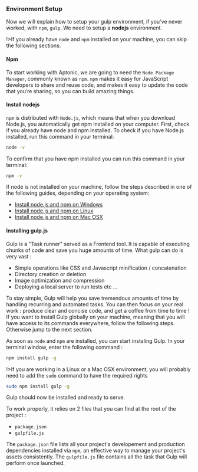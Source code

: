 ### Environment Setup 

Now we will explain how to setup your gulp environment, if you've never worked, with `npm`, `gulp`. We need to setup a **nodejs** environment. 



!>If you already have `node` and `npm` installed on your machine, you can skip the following sections.

#### Npm

To start working with Aptonic, we are going to need the `Node Package Manager`, commonly known as `npm`. `npm` makes it easy for JavaScript developers to share and reuse code, and makes it easy to update the code that you’re sharing, so you can build amazing things.


#### Install nodejs

`npm` is distributed with `Node.js`, which means that when you download Node.js, you automatically get npm installed on your computer. First, check if you already have node and npm installed. To check if you have Node.js installed, run this command in your terminal:



```bash
node -v
```

To confirm that you have npm installed you can run this command in your terminal:

```bash
npm -v
```

If node is not installed on your machine, follow the steps described in one of the following guides, depending on your operating system:

- [Install node.js and npm on Windows](https://treehouse.github.io/installation-guides/windows/node-windows.html)
- [Install node.js and npm on Linux](https://www.ostechnix.com/install-node-js-linux/)
- [Install node.js and npm on Mac OSX](https://www.codementor.io/mercurial/how-to-install-node-js-on-macos-sierra-mphz41ekk)


#### Installing gulp.js

Gulp is a "Task runner" served as a Frontend tool. It is capable of executing chunks of code and save you huge amounts of time. What gulp can do is very vast :

* Simple operations like CSS and Javascript minification / concatenation
* Directory creation or deletion
* Image optimization and compression
* Deploying a local server to run tests etc ...

To stay simple, Gulp will help you save tremendous amounts of time by handling recurring and automated tasks. You can then focus on your real work : produce clear and concise code, and get a coffee from time to time ! If you want to install Gulp globally on your machine, meaning that you will have access to its commands everywhere, follow the following steps. Otherwise jump to the next section.

As soon as `node` and `npm` are installed, you can start instaling Gulp. In your terminal window, enter the following command :

```bash
npm install gulp -g
```

!>If you are working in a Linux or a Mac OSX environment, you will probably need to add the `sudo` command to have the required rights


```bash
sudo npm install gulp -g
```

Gulp should now be installed and ready to serve.

To work properly, it relies on 2 files that you can find at the root of the project :


* `package.json`
* `gulpfile.js`


The `package.json` file lists all your project's developement and production dependencies installed via `npm`, an effective way to manage your project's assets consistently. The `gulpfile.js` file contains all the task that Gulp will perform once launched.



























